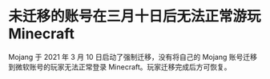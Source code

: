 # 未迁移的账号在三月十日后无法正常游玩 Minecraft
Mojang 于 2021 年 3 月 10 日启动了强制迁移，没有将自己的 Mojang 账号迁移到微软账号的玩家无法正常登录 Minecraft。玩家迁移完成后方可恢复。
